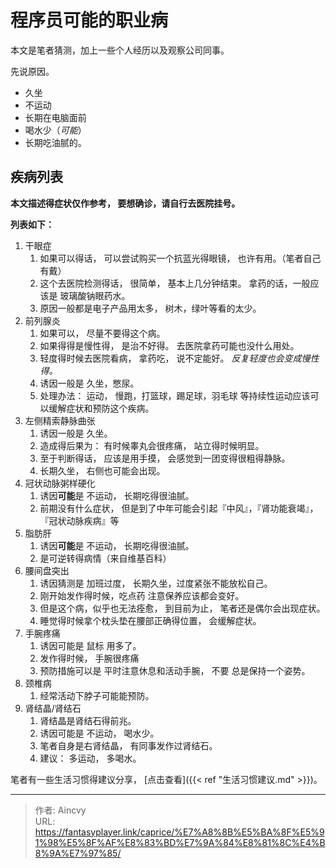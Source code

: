 # 程序员可能的职业病


本文是笔者猜测，加上一些个人经历以及观察公司同事。

先说原因。

- 久坐
- 不运动
- 长期在电脑面前
- 喝水少（*可能*）
- 长期吃油腻的。



## 疾病列表

**本文描述得症状仅作参考， 要想确诊，请自行去医院挂号。**

**列表如下：**

1. 干眼症
   1. 如果可以得话， 可以尝试购买一个抗蓝光得眼镜， 也许有用。（笔者自己有戴）
   2. 这个去医院检测得话， 很简单， 基本上几分钟结束。  拿药的话，一般应该是 玻璃酸钠眼药水。
   3. 原因一般都是电子产品用太多， 树木，绿叶等看的太少。
2. 前列腺炎
   1. 如果可以， 尽量不要得这个病。  
   2. 如果得得是慢性得， 是治不好得。  去医院拿药可能也没什么用处。
   3. 轻度得时候去医院看病， 拿药吃， 说不定能好。 *反复轻度也会变成慢性得。*
   4. 诱因一般是 久坐，憋尿。
   5. 处理办法： 运动， 慢跑，打篮球，踢足球，羽毛球 等持续性运动应该可以缓解症状和预防这个疾病。
3. 左侧精索静脉曲张
   1. 诱因一般是 久坐。
   2. 造成得后果为： 有时候睾丸会很疼痛， 站立得时候明显。
   3. 至于判断得话， 应该是用手摸， 会感觉到一团变得很粗得静脉。
   4. 长期久坐， 右侧也可能会出现。
4. 冠状动脉粥样硬化
   1. 诱因**可能**是 不运动， 长期吃得很油腻。
   2. 前期没有什么症状， 但是到了中年可能会引起『中风』，『肾功能衰竭』，『冠状动脉疾病』等
5. 脂肪肝
   1. 诱因**可能**是 不运动， 长期吃得很油腻。
   2. 是可逆转得病情（来自维基百科）
6. 腰间盘突出
   1. 诱因猜测是 加班过度， 长期久坐，过度紧张不能放松自己。
   2. 刚开始发作得时候，吃点药 注意保养应该都会变好。 
   3. 但是这个病，似乎也无法痊愈， 到目前为止， 笔者还是偶尔会出现症状。
   4. 睡觉得时候拿个枕头垫在腰部正确得位置， 会缓解症状。
7. 手腕疼痛
   1. 诱因可能是 鼠标 用多了。
   2. 发作得时候， 手腕很疼痛
   3. 预防措施可以是 平时注意休息和活动手腕， 不要 总是保持一个姿势。
8. 颈椎病
   1. 经常活动下脖子可能能预防。
9. 肾结晶/肾结石
   1. 肾结晶是肾结石得前兆。
   2. 诱因可能是 不运动， 喝水少。
   3. 笔者自身是右肾结晶， 有同事发作过肾结石。
   4. 建议： 多运动， 多喝水。



笔者有一些生活习惯得建议分享， [点击查看]({{&lt; ref &#34;生活习惯建议.md&#34; &gt;}})。



---

> 作者: Aincvy  
> URL: https://fantasyplayer.link/caprice/%E7%A8%8B%E5%BA%8F%E5%91%98%E5%8F%AF%E8%83%BD%E7%9A%84%E8%81%8C%E4%B8%9A%E7%97%85/  

